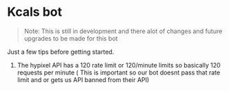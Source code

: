 # Kcals bot

> Note: This is still in development and there alot of changes and future upgrades to be made for this bot

Just a few tips before getting started.

1. The hypixel API has a 120 rate limit or 120/minute limits so basically 120 requests per minute ( This is important so our bot doesnt pass that rate limit and or gets us API banned from their API)
